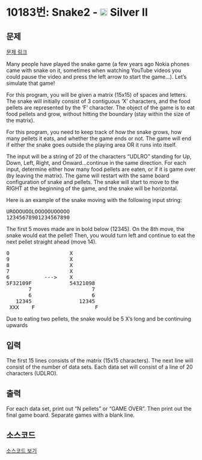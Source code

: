 # 10183번: Snake2 - <img src="https://static.solved.ac/tier_small/9.svg" style="height:20px" /> Silver II

<!-- performance -->

<!-- 문제 제출 후 깃허브에 푸시를 했을 때 제출한 코드의 성능이 입력될 공간입니다.-->

<!-- end -->

## 문제

[문제 링크](https://boj.kr/10183)


<p>Many people have played the snake game (a few years ago Nokia phones came with snake on it, sometimes when watching YouTube videos you could pause the video and press the left arrow to start the game…). Let’s simulate that game!</p>

<p>For this program, you will be given a matrix (15x15) of spaces and letters. The snake will initially consist of 3 contiguous ‘X’ characters, and the food pellets are represented by the ‘F’ character. The object of the game is to eat food pellets and grow, without hitting the boundary (stay within the size of the matrix).</p>

<p>For this program, you need to keep track of how the snake grows, how many pellets it eats, and whether the game ends or not. The game will end if either the snake goes outside the playing area OR it runs into itself.</p>

<p>The input will be a string of 20 of the characters “UDLRO” standing for Up, Down, Left, Right, and Onward…continue in the same direction. For each input, determine either how many food pellets are eaten, or if it is game over (by leaving the matrix). The game will restart with the same board configuration of snake and pellets. The snake will start to move to the RIGHT at the beginning of the game, and the snake will be horizontal.</p>

<p>Here is an example of the snake moving with the following input string:</p>

<pre>UROOOUOOLOOOOOUOOOOO
12345678901234567890</pre>

<p>The first 5 moves made are in bold below (12345). On the 8th move, the snake would eat the pellet! Then, you would turn left and continue to eat the next pellet straight ahead (move 14).</p>

<pre>0                   X
9                   X
8                   X
7                   X
6           ---&gt;    X
5F32109F            54321098
       7                   7
       6                   6
   12345               12345
 XXX    F                   F</pre>

<p>Due to eating two pellets, the snake would be 5 X’s long and be continuing upwards</p>



## 입력


<p>The first 15 lines consists of the matrix (15x15 characters). The next line will consist of the number of data sets. Each data set will consist of a line of 20 characters (UDLRO).</p>



## 출력


<p>For each data set, print out “N pellets” or “GAME OVER”. Then print out the final game board. Separate games with a blank line.</p>



## 소스코드

[소스코드 보기](Snake2.cpp)